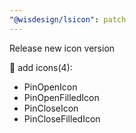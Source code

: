 ```yaml
---
"@wisdesign/lsicon": patch
---
```


Release new icon version

🚀 add icons(4):

  - PinOpenIcon
  - PinOpenFilledIcon
  - PinCloseIcon
  - PinCloseFilledIcon

